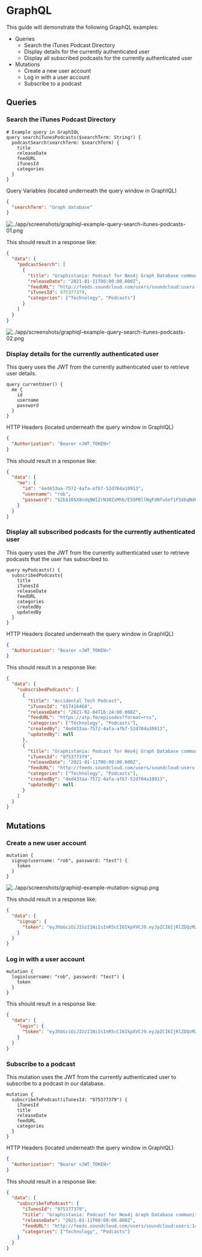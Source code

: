 # GraphQL

This guide will demonstrate the following GraphQL examples:

- Queries
  - Search the iTunes Podcast Directory
  - Display details for the currently authenticated user
  - Display all subscribed podcasts for the currently authenticated user
- Mutations
  - Create a new user account
  - Log in with a user account
  - Subscribe to a podcast

## Queries

### Search the iTunes Podcast Directory

```gql
# Example query in GraphIQL
query searchiTunesPodcasts($searchTerm: String!) {
  podcastSearch(searchTerm: $searchTerm) {
    title
    releaseDate
    feedURL
    iTunesId
    categories
  }
}
```

Query Variables (located underneath the query window in GraphIQL)

```json
{
  "searchTerm": "Graph database"
}
```

![../app/__screenshots__/graphiql-example-query-search-itunes-podcasts-01.png](../app/__screenshots__/graphiql-example-query-search-itunes-podcasts-01.png)

This should result in a response like:

```json
{
  "data": {
    "podcastSearch": [
      {
        "title": "Graphistania: Podcast for Neo4j Graph Database community",
        "releaseDate": "2021-01-11T00:00:00.000Z",
        "feedURL": "http://feeds.soundcloud.com/users/soundcloud:users:141739624/sounds.rss",
        "iTunesId": 975377379,
        "categories": ["Technology", "Podcasts"]
      }
    ]
  }
}
```

![../app/__screenshots__/graphiql-example-query-search-itunes-podcasts-02.png](../app/__screenshots__/graphiql-example-query-search-itunes-podcasts-02.png)

### Display details for the currently authenticated user

This query uses the JWT from the currently authenticated user to retrieve user details.

```gql
query currentUser() {
  me {
    id
    username
    password
  }
}
```

HTTP Headers (located underneath the query window in GraphIQL)

```json
{
  "Authorization": "Bearer <JWT_TOKEN>"
}
```

This should result in a response like:

```json
{
  "data": {
    "me": {
      "id": "4ed433aa-7572-4afa-afb7-52d704a10913",
      "username": "rob",
      "password": "$2b$10$X8ndq9WIZrN38ZxMhb/E5OPBllNgFdNfuSef1FSXbqNdOezaxSmCS"
    }
  }
}
```

### Display all subscribed podcasts for the currently authenticated user

This query uses the JWT from the currently authenticated user to retrieve podcasts that the user has subscribed to.

```gql
query myPodcasts() {
  subscribedPodcasts{
    title
    iTunesId
    releaseDate
    feedURL
    categories
    createdBy
    updatedBy
  }
}
```

HTTP Headers (located underneath the query window in GraphIQL)

```json
{
  "Authorization": "Bearer <JWT_TOKEN>"
}
```

This should result in a response like:

```json
{
  "data": {
    "subscribedPodcasts": [
      {
        "title": "Accidental Tech Podcast",
        "iTunesId": "617416468",
        "releaseDate": "2021-02-04T16:24:00.000Z",
        "feedURL": "https://atp.fm/episodes?format=rss",
        "categories": ["Technology", "Podcasts"],
        "createdBy": "4ed433aa-7572-4afa-afb7-52d704a10913",
        "updatedBy": null
      },
      {
        "title": "Graphistania: Podcast for Neo4j Graph Database community",
        "iTunesId": "975377379",
        "releaseDate": "2021-01-11T00:00:00.000Z",
        "feedURL": "http://feeds.soundcloud.com/users/soundcloud:users:141739624/sounds.rss",
        "categories": ["Technology", "Podcasts"],
        "createdBy": "4ed433aa-7572-4afa-afb7-52d704a10913",
        "updatedBy": null
      }
    ]
  }
}
```

## Mutations

### Create a new user account

```gql
mutation {
  signup(username: "rob", password: "test") {
    token
  }
}
```

![../app/__screenshots__/graphiql-example-mutation-signup.png](../app/__screenshots__/graphiql-example-mutation-signup.png)

This should result in a response like:

```json
{
  "data": {
    "signup": {
      "token": "eyJhbGciOiJIUzI1NiIsInR5cCI6IkpXVCJ9.eyJpZCI6IjRlZDQzM2FhLTc1NzItNGFmYS1hZmI3LTUyZDcwNGExMDkxMyIsInVzZXIiOiJyb2IiLCJpYXQiOjE2MTI2ODgxNjAsImV4cCI6MTYxMjY5NTM2MH0.9AigzKr-xO4ppvwcn77S4IsAQpX7t_o4BvsIfLEGnAI"
    }
  }
}
```

### Log in with a user account

```gql
mutation {
  login(username: "rob", password: "test") {
    token
  }
}
```

This should result in a response like:

```json
{
  "data": {
    "login": {
      "token": "eyJhbGciOiJIUzI1NiIsInR5cCI6IkpXVCJ9.eyJpZCI6IjRlZDQzM2FhLTc1NzItNGFmYS1hZmI3LTUyZDcwNGExMDkxMyIsInVzZXJuYW1lIjoicm9iIiwiaWF0IjoxNjEyNjkwMzQ2LCJleHAiOjE2MTI2OTc1NDZ9.5kdh8mdDizb8a0no-b7wVO0XQhCiRypy3CCVj6RdzRs"
    }
  }
}
```

### Subscribe to a podcast

This mutation uses the JWT from the currently authenticated user to subscribe to a podcast in our database.

```gql
mutation {
  subscribeToPodcast(iTunesId: "975377379") {
    iTunesId
    title
    releaseDate
    feedURL
    categories
  }
}
```

HTTP Headers (located underneath the query window in GraphIQL)

```json
{
  "Authorization": "Bearer <JWT_TOKEN>"
}
```

This should result in a response like:

```json
{
  "data": {
    "subscribeToPodcast": {
      "iTunesId": "975377379",
      "title": "Graphistania: Podcast for Neo4j Graph Database community",
      "releaseDate": "2021-01-11T00:00:00.000Z",
      "feedURL": "http://feeds.soundcloud.com/users/soundcloud:users:141739624/sounds.rss",
      "categories": ["Technology", "Podcasts"]
    }
  }
}
```
